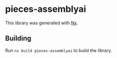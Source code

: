 # pieces-assemblyai

This library was generated with [Nx](https://nx.dev).

## Building

Run `nx build pieces-assemblyai` to build the library.
